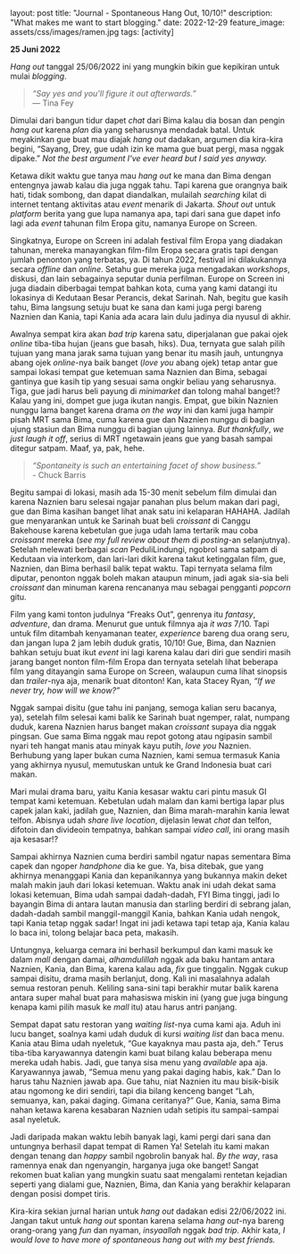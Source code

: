 layout: post
title: "Journal - Spontaneous Hang Out, 10/10!"
description: "What makes me want to start blogging."
date: 2022-12-29
feature_image: assets/css/images/ramen.jpg
tags: [activity]

**25 Juni 2022**

*Hang out* tanggal 25/06/2022 ini yang mungkin bikin gue kepikiran untuk mulai *blogging*.

> *“Say yes and you'll figure it out afterwards.”* <br> ― Tina Fey

Dimulai dari bangun tidur dapet *chat* dari Bima kalau dia bosan dan pengin *hang out* karena *plan* dia yang seharusnya mendadak batal. Untuk meyakinkan gue buat mau diajak *hang out* dadakan, argumen dia kira-kira begini, “Sayang, Drey, gue udah izin ke mama gue buat pergi, masa nggak dipake.” *Not the best argument I've ever heard but I said yes anyway.*
<!--more-->
Ketawa dikit waktu gue tanya mau *hang out* ke mana dan Bima dengan entengnya jawab kalau dia juga nggak tahu. Tapi karena gue orangnya baik hati, tidak sombong, dan dapat diandalkan, mulailah *searching* kilat di internet tentang aktivitas atau *event* menarik di Jakarta. *Shout out* untuk *platform* berita yang gue lupa namanya apa, tapi dari sana gue dapet info lagi ada *event* tahunan film Eropa gitu, namanya Europe on Screen.

Singkatnya, Europe on Screen ini adalah festival film Eropa yang diadakan tahunan, mereka manayangkan film-film Eropa secara gratis tapi dengan jumlah penonton yang terbatas, ya. Di tahun 2022, festival ini dilakukannya secara *offline* dan *online*. Setahu gue mereka juga mengadakan *workshops*, diskusi, dan lain sebagainya seputar dunia perfilman. Europe on Screen ini juga diadain diberbagai tempat bahkan kota, cuma yang kami datangi itu lokasinya di Kedutaan Besar Perancis, dekat Sarinah. Nah, begitu gue kasih tahu, Bima langsung setuju buat ke sana dan kami juga pergi bareng Naznien dan Kania, tapi Kania ada acara lain dulu jadinya dia nyusul di akhir.

Awalnya sempat kira akan *bad trip* karena satu, diperjalanan gue pakai ojek *online* tiba-tiba hujan (jeans gue basah, hiks). Dua, ternyata gue salah pilih tujuan yang mana jarak sama tujuan yang benar itu masih jauh, untungnya abang ojek *online*-nya baik banget (*love you* abang ojek) tetap antar gue sampai lokasi tempat gue ketemuan sama Naznien dan Bima, sebagai gantinya gue kasih tip yang sesuai sama ongkir beliau yang seharusnya. Tiga, gue jadi harus beli payung di *minimarket* dan tolong mahal banget!? Kalau yang ini, dompet gue juga ikutan nangis. Empat, gue bikin Naznien nunggu lama banget karena drama *on the way* ini dan kami juga hampir pisah MRT sama Bima, cuma karena gue dan Naznien nunggu di bagian ujung stasiun dan Bima nunggu di bagian ujung lainnya. *But thankfully*, *we just laugh it off*, serius di MRT ngetawain jeans gue yang basah sampai ditegur satpam. Maaf, ya, pak, hehe.

> *“Spontaneity is such an entertaining facet of show business.”* <br> - Chuck Barris

Begitu sampai di lokasi, masih ada 15-30 menit sebelum film dimulai dan karena Naznien baru selesai ngajar panahan plus belum makan dari pagi, gue dan Bima kasihan banget lihat anak satu ini kelaparan HAHAHA. Jadilah gue menyarankan untuk ke Sarinah buat beli *croissant* di Canggu Bakehouse karena kebetulan gue juga udah lama tertarik mau coba *croissant* mereka (*see my full review about them* di *posting*-an selanjutnya). Setelah melewati berbagai *scan* PeduliLindungi, ngobrol sama satpam di Kedutaan via interkom, dan lari-lari dikit karena takut ketinggalan film, gue, Naznien, dan Bima berhasil balik tepat waktu. Tapi ternyata selama film diputar, penonton nggak boleh makan ataupun minum, jadi agak sia-sia beli *croissant* dan minuman karena rencananya mau sebagai pengganti *popcorn* gitu.

Film yang kami tonton judulnya “Freaks Out”, genrenya itu *fantasy*, *adventure*, dan drama. Menurut gue untuk filmnya aja *it was* 7/10. Tapi untuk film ditambah kenyamanan teater, *experience* bareng dua orang seru, dan jangan lupa 2 jam lebih duduk gratis, 10/10! Gue, Bima, dan Naznien bahkan setuju buat ikut *event* ini lagi karena kalau dari diri gue sendiri masih jarang banget nonton film-film Eropa dan ternyata setelah lihat beberapa film yang ditayangin sama Europe on Screen, walaupun cuma lihat sinopsis dan *trailer*-nya aja, menarik buat ditonton! Kan, kata Stacey Ryan, *“If we never try, how will we know?”*

Nggak sampai disitu (gue tahu ini panjang, semoga kalian seru bacanya, ya), setelah film selesai kami balik ke Sarinah buat ngemper, ralat, numpang duduk, karena Naznien harus banget makan *croissant* supaya dia nggak pingsan. Gue sama Bima nggak mau repot gotong atau ngipasin sambil nyari teh hangat manis atau minyak kayu putih, *love you* Naznien. Berhubung yang laper bukan cuma Naznien, kami semua termasuk Kania yang akhirnya nyusul, memutuskan untuk ke Grand Indonesia buat cari makan.

Mari mulai drama baru, yaitu Kania kesasar waktu cari pintu masuk GI tempat kami ketemuan. Kebetulan udah malam dan kami bertiga lapar plus capek jalan kaki, jadilah gue, Naznien, dan Bima marah-marahin kania lewat telfon. Abisnya udah *share live location*, dijelasin lewat *chat* dan telfon, difotoin dan divideoin tempatnya, bahkan sampai *video call*, ini orang masih aja kesasar!?

Sampai akhirnya Naznien cuma berdiri sambil ngatur napas sementara Bima capek dan ngoper *handphone* dia ke gue. Ya, bisa ditebak, gue yang akhirnya menanggapi Kania dan kepanikannya yang bukannya makin deket malah makin jauh dari lokasi ketemuan. Waktu anak ini udah dekat sama lokasi ketemuan, Bima udah sampai dadah-dadah, FYI Bima tinggi, jadi lo bayangin Bima di antara lautan manusia dan starling berdiri di sebrang jalan, dadah-dadah sambil manggil-manggil Kania, bahkan Kania udah nengok, tapi Kania tetap nggak sadar! Ingat ini jadi ketawa tapi tetap aja, Kania kalau lo baca ini, tolong belajar baca peta, makasih.

Untungnya, keluarga cemara ini berhasil berkumpul dan kami masuk ke dalam *mall* dengan damai, *alhamdulillah* nggak ada baku hantam antara Naznien, Kania, dan Bima, karena kalau ada, *fix* gue tinggalin. Nggak cukup sampai disitu, drama masih berlanjut, dong. Kali ini masalahnya adalah semua restoran penuh. Keliling sana-sini tapi berakhir mutar balik karena antara super mahal buat para mahasiswa miskin ini (yang gue juga bingung kenapa kami pilih masuk ke *mall* itu) atau harus antri panjang.

Sempat dapat satu restoran yang *waiting list*-nya cuma kami aja. Aduh ini lucu banget, soalnya kami udah duduk di kursi *waiting list* dan baca menu. Kania atau Bima udah nyeletuk, “Gue kayaknya mau pasta aja, deh.” Terus tiba-tiba karyawannya datengin kami buat bilang kalau beberapa menu mereka udah habis. Jadi, gue tanya sisa menu yang *available* apa aja. Karyawannya jawab, “Semua menu yang pakai daging habis, kak.” Dan lo harus tahu Naznien jawab apa. Gue tahu, niat Naznien itu mau bisik-bisik atau ngomong ke diri sendiri, tapi dia bilang kenceng banget “Lah, semuanya, kan, pakai daging. Gimana ceritanya?” Gue, Kania, sama Bima nahan ketawa karena kesabaran Naznien udah setipis itu sampai-sampai asal nyeletuk.

Jadi daripada makan waktu lebih banyak lagi, kami pergi dari sana dan untungnya berhasil dapat tempat di Ramen Ya! Setelah itu kami makan dengan tenang dan *happy* sambil ngobrolin banyak hal. *By the way*, rasa ramennya enak dan ngenyangin, harganya juga oke banget! Sangat rekomen buat kalian yang mungkin suatu saat mengalami rentetan kejadian seperti yang dialami gue, Naznien, Bima, dan Kania yang berakhir kelaparan dengan posisi dompet tiris.

Kira-kira sekian jurnal harian untuk *hang out* dadakan edisi 22/06/2022 ini. Jangan takut untuk *hang out* spontan karena selama *hang out*-nya bareng orang-orang yang *fun* dan nyaman, *insyaallah* nggak *bad trip*. Akhir kata, *I would love to have more of spontaneous hang out with my best friends.*

